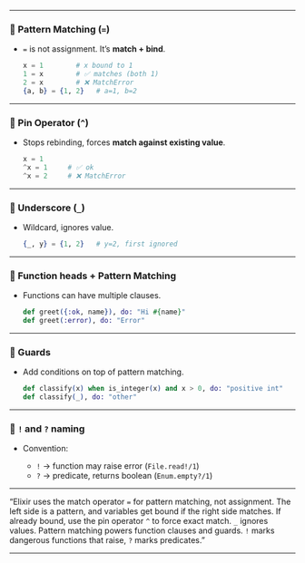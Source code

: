

---

### 📌 Pattern Matching (`=`)

* `=` is not assignment. It’s **match + bind**.

  ```elixir
  x = 1        # x bound to 1
  1 = x        # ✅ matches (both 1)
  2 = x        # ❌ MatchError
  {a, b} = {1, 2}   # a=1, b=2
  ```

---

### 📌 Pin Operator (`^`)

* Stops rebinding, forces **match against existing value**.

  ```elixir
  x = 1
  ^x = 1     # ✅ ok
  ^x = 2     # ❌ MatchError
  ```

---

### 📌 Underscore (`_`)

* Wildcard, ignores value.

  ```elixir
  {_, y} = {1, 2}   # y=2, first ignored
  ```

---

### 📌 Function heads + Pattern Matching

* Functions can have multiple clauses.

  ```elixir
  def greet({:ok, name}), do: "Hi #{name}"
  def greet(:error), do: "Error"
  ```

---

### 📌 Guards

* Add conditions on top of pattern matching.

  ```elixir
  def classify(x) when is_integer(x) and x > 0, do: "positive int"
  def classify(_), do: "other"
  ```

---

### 📌 `!` and `?` naming

* Convention:

  * `!` → function may raise error (`File.read!/1`)
  * `?` → predicate, returns boolean (`Enum.empty?/1`)

---

“Elixir uses the match operator `=` for pattern matching, not assignment. The left side is a pattern, and variables get bound if the right side matches. If already bound, use the pin operator `^` to force exact match. `_` ignores values. Pattern matching powers function clauses and guards. `!` marks dangerous functions that raise, `?` marks predicates.”

---

